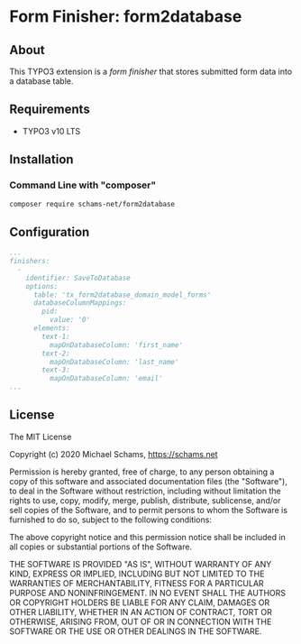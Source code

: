# Form Finisher: form2database

## About

This TYPO3 extension is a *form finisher* that stores submitted form data into a database table.

## Requirements

- TYPO3 v10 LTS

## Installation

### Command Line with "composer"

```bash
composer require schams-net/form2database
```

## Configuration

```yaml
...
finishers:
  -
    identifier: SaveToDatabase
    options:
      table: 'tx_form2database_domain_model_forms'
      databaseColumnMappings:
        pid:
          value: '0'
      elements:
        text-1:
          mapOnDatabaseColumn: 'first_name'
        text-2:
          mapOnDatabaseColumn: 'last_name'
        text-3:
          mapOnDatabaseColumn: 'email'
...
```

## License

The MIT License

Copyright (c) 2020 Michael Schams, https://schams.net

Permission is hereby granted, free of charge, to any person obtaining a copy of this software and associated documentation files
(the "Software"), to deal in the Software without restriction, including without limitation the rights to use, copy, modify, merge,
publish, distribute, sublicense, and/or sell copies of the Software, and to permit persons to whom the Software is furnished to do
so, subject to the following conditions:

The above copyright notice and this permission notice shall be included in all copies or substantial portions of the Software.

THE SOFTWARE IS PROVIDED "AS IS", WITHOUT WARRANTY OF ANY KIND, EXPRESS OR IMPLIED, INCLUDING BUT NOT LIMITED TO THE WARRANTIES
OF MERCHANTABILITY, FITNESS FOR A PARTICULAR PURPOSE AND NONINFRINGEMENT. IN NO EVENT SHALL THE AUTHORS OR COPYRIGHT HOLDERS BE
LIABLE FOR ANY CLAIM, DAMAGES OR OTHER LIABILITY, WHETHER IN AN ACTION OF CONTRACT, TORT OR OTHERWISE, ARISING FROM, OUT OF OR IN
CONNECTION WITH THE SOFTWARE OR THE USE OR OTHER DEALINGS IN THE SOFTWARE.
